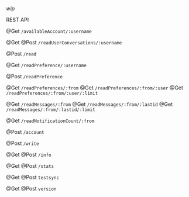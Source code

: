 *wip*

REST API

@Get
`/availableAccount/:username`

@Get @Post
`/readUserConversations/:username`

@Post
`/read`

@Get
`/readPreference/:username`

@Post
`/readPreference`

@Get `/readPreferences/:from`
@Get `/readPreferences/:from/:user`
@Get `/readPreferences/:from/:user/:limit`

@Get `/readMessages/:from`
@Get `/readMessages/:from/:lastid`
@Get `/readMessages/:from/:lastid/:limit`

@Get `/readNotificationCount/:from`

@Post `/account`

@Post `/write`

@Get @Post 
`/info` 

@Get @Post `/stats` 

@Get @Post `testsync` 

@Get @Post `version`
